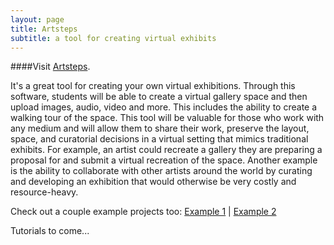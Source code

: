 ```yaml
---
layout: page
title: Artsteps
subtitle: a tool for creating virtual exhibits
---
```


####Visit [Artsteps](www.artsteps.com).

It's a great tool for creating your own virtual exhibitions. Through this software, students will be able to create a virtual gallery space and then upload images, audio, video and more. This includes the ability to create a walking tour of the space. This tool will be valuable for those who work with any medium and will allow them to share their work, preserve the layout, space, and curatorial decisions in a virtual setting that mimics traditional exhibits. For example, an artist could recreate a gallery they are preparing a proposal for and submit a virtual recreation of the space. Another example is the ability to collaborate with other artists around the world by curating and developing an exhibition that would otherwise be very costly and resource-heavy. 

Check out a couple example projects too: [Example 1](https://www.artsteps.com/view/61659e82cdefee4cd665ca77) | [Example 2](https://www.artsteps.com/view/628c886c70a6c1bc39c00df2) 

Tutorials to come... 
